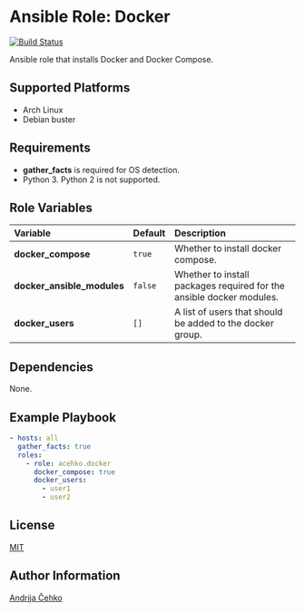 # Ansible Role: Docker
[![Build Status](https://travis-ci.com/acehko/ansible-docker.svg?branch=master)](https://travis-ci.com/acehko/ansible-docker)

Ansible role that installs Docker and Docker Compose.

## Supported Platforms
- Arch Linux
- Debian buster

## Requirements
- **gather_facts** is required for OS detection.
- Python 3. Python 2 is not supported.

## Role Variables
| Variable                   | Default | Description                                                          |
|:---------------------------|:--------|:---------------------------------------------------------------------|
| **docker_compose**         | `true`  | Whether to install docker compose.                                   |
| **docker_ansible_modules** | `false` | Whether to install packages required for the ansible docker modules. |
| **docker_users**           | `[]`    | A list of users that should be added to the docker group.            |

## Dependencies
None.

## Example Playbook

```yaml
- hosts: all
  gather_facts: true
  roles:
    - role: acehko.docker
      docker_compose: true
      docker_users:
        - user1
        - user2
```

## License
[MIT](LICENSE)

## Author Information
[Andrija Čehko](https://github.com/acehko)
